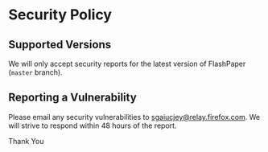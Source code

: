# Security Policy

## Supported Versions

We will only accept security reports for the latest version of FlashPaper (`master` branch).

## Reporting a Vulnerability

Please email any security vulnerabilities to sgaiucjey@relay.firefox.com.
We will strive to respond within 48 hours of the report.

Thank You
